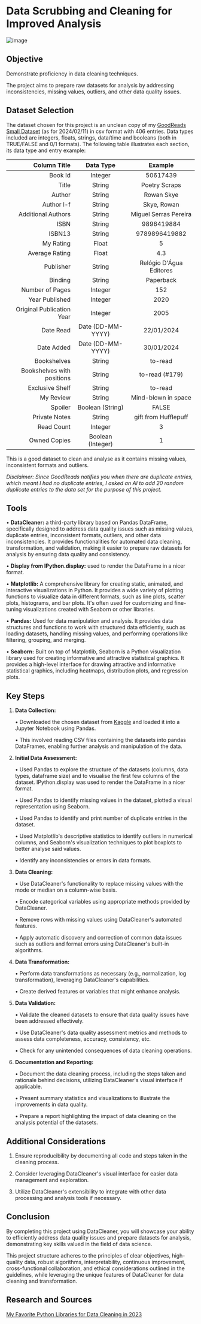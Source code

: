 # Data Scrubbing and Cleaning for Improved Analysis

![image](https://github.com/westrany/Data-Scrubbing-and-Cleaning-for-Improved-Analysis/assets/69496007/9734c233-c8f8-400a-96b1-327bb3215bf3)

## Objective  

Demonstrate proficiency in data cleaning techniques.  

The project aims to prepare raw datasets for analysis by addressing inconsistencies, missing values, outliers, and other data quality issues.

## Dataset Selection  

The dataset chosen for this project is an unclean copy of my [GoodReads Small Dataset](https://www.kaggle.com/datasets/mariafitas/goodreads-small-dataset) (as for 2024/02/11) in csv format with 406 entries. Data types included are integers, floats, strings, data/time and booleans (both in TRUE/FALSE and 0/1 formats). The following table illustrates each section, its data type and entry example:  

| Column Title                  | Data Type      | Example                                                        |
|-------------------------------:|:----------------:|:----------------------------------------------------------------:|
| Book Id                       | Integer        | 50617439                                                       |
| Title                         | String         | Poetry Scraps                                                  |
| Author                        | String         | Rowan Skye                                                     |
| Author l-f                    | String         | Skye, Rowan                                                    |
| Additional Authors            | String         | Miguel Serras Pereira                                          |
| ISBN                          | String         | 9896419884                                                     |
| ISBN13                        | String         | 9789896419882                                                  |
| My Rating                     | Float          | 5                                                              |
| Average Rating                | Float          | 4.3                                                              |
| Publisher                     | String         | Relógio D'Água Editores                                        |
| Binding                       | String         | Paperback                                                      |
| Number of Pages               | Integer        | 152                                                            |
| Year Published                | Integer        | 2020                                                           |
| Original Publication Year     | Integer        | 2005                                                           |
| Date Read                     | Date (DD-MM-YYYY)         | 22/01/2024                                          |
| Date Added                    | Date (DD-MM-YYYY)          | 30/01/2024                                         |
| Bookshelves                   | String         | to-read                                                        |
| Bookshelves with positions    | String         | to-read (#179)                                                 |
| Exclusive Shelf               | String         | to-read                                                        |
| My Review                     | String         | Mind-blown in space                                            |
| Spoiler                       | Boolean (String)         | FALSE                                                |
| Private Notes                 | String         | gift from Hufflepuff                                           |
| Read Count                    | Integer        | 3                                                              |
| Owned Copies                  | Boolean (Integer)        | 1                                                    |  

This is a good dataset to clean and analyse as it contains missing values, inconsistent formats and outliers.  

*Disclaimer: Since GoodReads notifies you when there are duplicate entries, which meant I had no duplicate entries, I asked an AI to add 20 random duplicate entries to the data set for the purpose of this project.*

## Tools  

• **DataCleaner:** a third-party library based on Pandas DataFrame, specifically designed to address data quality issues such as missing values, duplicate entries, inconsistent formats, outliers, and other data inconsistencies. It provides functionalities for automated data cleaning, transformation, and validation, making it easier to prepare raw datasets for analysis by ensuring data quality and consistency.   

• **Display from IPython.display:** used to render the DataFrame in a nicer format.

• **Matplotlib:** A comprehensive library for creating static, animated, and interactive visualizations in Python. It provides a wide variety of plotting functions to visualize data in different formats, such as line plots, scatter plots, histograms, and bar plots. It's often used for customizing and fine-tuning visualizations created with Seaborn or other libraries.

• **Pandas:** Used for data manipulation and analysis. It provides data structures and functions to work with structured data efficiently, such as loading datasets, handling missing values, and performing operations like filtering, grouping, and merging.

• **Seaborn:** Built on top of Matplotlib, Seaborn is a Python visualization library used for creating informative and attractive statistical graphics. It provides a high-level interface for drawing attractive and informative statistical graphics, including heatmaps, distribution plots, and regression plots.

## Key Steps  

1. **Data Collection:**  

      • Downloaded the chosen dataset from [Kaggle](https://www.kaggle.com/datasets/mariafitas/goodreads-small-dataset) and loaded it into a Jupyter Notebook using Pandas.   

      • This involved reading CSV files containing the datasets into pandas DataFrames, enabling further analysis and manipulation of the data.
   
2. **Initial Data Assessment:**
   
      • Used Pandas to explore the structure of the datasets (columns, data types, dataframe size) and to visualise the first few columns of the dataset. IPython.display was used to render the DataFrame in a nicer format.
   
      • Used Pandas to identify missing values in the dataset, plotted a visual representation using Seaborn.

      • Used Pandas to identify and print number of duplicate entries in the dataset.  

      • Used Matplotlib's descriptive statistics to identify outliers in numerical columns, and Seaborn's visualization techniques to plot boxplots to better analyse said values.

      • Identify any inconsistencies or errors in data formats.
   
3. **Data Cleaning:**
   
      • Use DataCleaner's functionality to replace missing values with the mode or median on a column-wise basis.
   
      • Encode categorical variables using appropriate methods provided by DataCleaner.  

      • Remove rows with missing values using DataCleaner's automated features.  

      • Apply automatic discovery and correction of common data issues such as outliers and format errors using DataCleaner's built-in algorithms.  

   
4. **Data Transformation:**
   
      • Perform data transformations as necessary (e.g., normalization, log transformation), leveraging DataCleaner's capabilities.
   
      • Create derived features or variables that might enhance analysis.
   
8. **Data Validation:**
   
      • Validate the cleaned datasets to ensure that data quality issues have been addressed effectively.
   
      • Use DataCleaner's data quality assessment metrics and methods to assess data completeness, accuracy, consistency, etc.
   
      • Check for any unintended consequences of data cleaning operations.
   
10. **Documentation and Reporting:**
    
      • Document the data cleaning process, including the steps taken and rationale behind decisions, utilizing DataCleaner's visual interface if applicable.
    
      • Present summary statistics and visualizations to illustrate the improvements in data quality.
    
      • Prepare a report highlighting the impact of data cleaning on the analysis potential of the datasets.
    

## Additional Considerations  
1. Ensure reproducibility by documenting all code and steps taken in the cleaning process.
   
2. Consider leveraging DataCleaner's visual interface for easier data management and exploration.
   
3. Utilize DataCleaner's extensibility to integrate with other data processing and analysis tools if necessary.

## Conclusion  

By completing this project using DataCleaner, you will showcase your ability to efficiently address data quality issues and prepare datasets for analysis, demonstrating key skills valued in the field of data science.  


This project structure adheres to the principles of clear objectives, high-quality data, robust algorithms, interpretability, continuous improvement, cross-functional collaboration, and ethical considerations outlined in the guidelines, while leveraging the unique features of DataCleaner for data cleaning and transformation.  

## Research and Sources   

[My Favorite Python Libraries for Data Cleaning in 2023](https://medium.com/@tubelwj/my-favorite-python-libraries-for-data-cleaning-in-2023-c475830dacbb)

